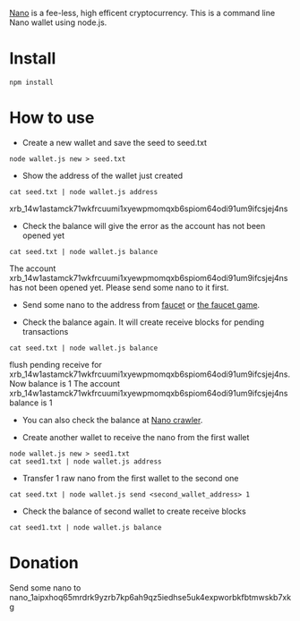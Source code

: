 [Nano](https://nano.org/) is a fee-less, high efficent cryptocurrency. This is a command line Nano wallet using node.js.

# Install
```
npm install
```
# How to use
* Create a new wallet and save the seed to seed.txt
```
node wallet.js new > seed.txt
```

* Show the address of the wallet just created
```
cat seed.txt | node wallet.js address
```
xrb_14w1astamck71wkfrcuumi1xyewpmomqxb6spiom64odi91um9ifcsjej4ns

* Check the balance will give the error as the account has not been opened yet
```
cat seed.txt | node wallet.js balance
```
The account xrb_14w1astamck71wkfrcuumi1xyewpmomqxb6spiom64odi91um9ifcsjej4ns has not been opened yet. Please send some nano to it first.

* Send some nano to the address from [faucet](https://nano-faucet.org/) or [the faucet game](https://luckynano.com/).  

* Check the balance again. It will create receive blocks for pending transactions
```
cat seed.txt | node wallet.js balance
```
flush pending receive for xrb_14w1astamck71wkfrcuumi1xyewpmomqxb6spiom64odi91um9ifcsjej4ns. Now balance is 1
The account xrb_14w1astamck71wkfrcuumi1xyewpmomqxb6spiom64odi91um9ifcsjej4ns balance is 1

* You can also check the balance at [Nano crawler](https://nanocrawler.cc/).

* Create another wallet to receive the nano from the first wallet
```
node wallet.js new > seed1.txt
cat seed1.txt | node wallet.js address
```

* Transfer 1 raw nano from the first wallet to the second one
```
cat seed.txt | node wallet.js send <second_wallet_address> 1
```

* Check the balance of second wallet to create receive blocks
```
cat seed1.txt | node wallet.js balance
```
# Donation

Send some nano to nano_1aipxhoq65mrdrk9yzrb7kp6ah9qz5iedhse5uk4expworbkfbtmwskb7xkg

